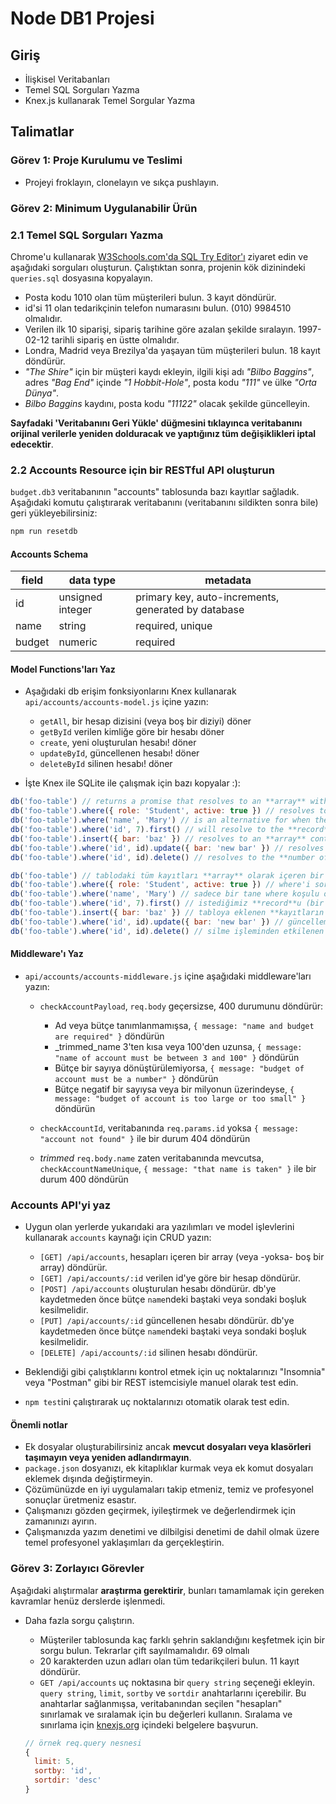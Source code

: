 # Node DB1 Projesi

## Giriş

- İlişkisel Veritabanları
- Temel SQL Sorguları Yazma
- Knex.js kullanarak Temel Sorgular Yazma

## Talimatlar

### Görev 1: Proje Kurulumu ve Teslimi

- Projeyi froklayın, clonelayın ve sıkça pushlayın.

### Görev 2: Minimum Uygulanabilir Ürün

### 2.1 Temel SQL Sorguları Yazma

Chrome'u kullanarak [W3Schools.com'da SQL Try Editor'ı](https://www.w3schools.com/Sql/trysql.asp?filename=trysql_select_all) ziyaret edin ve aşağıdaki sorguları oluşturun. Çalıştıktan sonra, projenin kök dizinindeki `queries.sql` dosyasına kopyalayın.

- Posta kodu 1010 olan tüm müşterileri bulun. 3 kayıt döndürür.
- id'si 11 olan tedarikçinin telefon numarasını bulun. (010) 9984510 olmalıdır.
- Verilen ilk 10 siparişi, sipariş tarihine göre azalan şekilde sıralayın. 1997-02-12 tarihli sipariş en üstte olmalıdır.
- Londra, Madrid veya Brezilya'da yaşayan tüm müşterileri bulun. 18 kayıt döndürür.
- _"The Shire"_ için bir müşteri kaydı ekleyin, ilgili kişi adı _"Bilbo Baggins"_, adres _"Bag End"_ içinde _"1 Hobbit-Hole"_, posta kodu _"111"_ ve ülke _"Orta Dünya"_.
- _Bilbo Baggins_ kaydını, posta kodu _"11122"_ olacak şekilde güncelleyin.

**Sayfadaki 'Veritabanını Geri Yükle' düğmesini tıklayınca veritabanını orijinal verilerle yeniden dolduracak ve yaptığınız tüm değişiklikleri iptal edecektir**.


### 2.2 Accounts Resource için bir RESTful API oluşturun

`budget.db3` veritabanının "accounts" tablosunda bazı kayıtlar sağladık. Aşağıdaki komutu çalıştırarak veritabanını (veritabanını sildikten sonra bile) geri yükleyebilirsiniz:

```js
npm run resetdb
```

#### Accounts Schema

| field  | data type        | metadata                                            |
| ------ | ---------------- | --------------------------------------------------- |
| id     | unsigned integer | primary key, auto-increments, generated by database |
| name   | string           | required, unique                                    |
| budget | numeric          | required                                            |


#### Model Functions'ları Yaz

- Aşağıdaki db erişim fonksiyonlarını Knex kullanarak `api/accounts/accounts-model.js` içine yazın:

  - `getAll`, bir hesap dizisini (veya boş bir diziyi) döner
  - `getById` verilen kimliğe göre bir hesabı döner
  - `create`, yeni oluşturulan hesabı! döner
  - `updateById`, güncellenen hesabı! döner
  - `deleteById` silinen hesabı! döner

- İşte Knex ile SQLite ile çalışmak için bazı kopyalar :):


```js
db('foo-table') // returns a promise that resolves to an **array** with all records in the table
db('foo-table').where({ role: 'Student', active: true }) // resolves to an **array** of all records that satisfy the where
db('foo-table').where('name', 'Mary') // is an alternative for when there is just one where condition
db('foo-table').where('id', 7).first() // will resolve to the **record** we want (if the id is unique for a table) or undefined
db('foo-table').insert({ bar: 'baz' }) // resolves to an **array** containing the **ids of the records** inserted into the table
db('foo-table').where('id', id).update({ bar: 'new bar' }) // resolves to the **number of records** affected by the update
db('foo-table').where('id', id).delete() // resolves to the **number of records** affected by the delete
```
```js
db('foo-table') // tablodaki tüm kayıtları **array** olarak içeren bir promise döndürür
db('foo-table').where({ role: 'Student', active: true }) // where'i sorgusunu karşılayan tüm kayıtları bir **array** olarak döner
db('foo-table').where('name', 'Mary') // sadece bir tane where koşulu olduğunda bir alternatiftir
db('foo-table').where('id', 7).first() // istediğimiz **record**u (bir tablo için id unique ise) veya undefined döner
db('foo-table').insert({ bar: 'baz' }) // tabloya eklenen **kayıtların id'lerini** içeren bir **array** döner
db('foo-table').where('id', id).update({ bar: 'new bar' }) // güncelleme ile etkilenen **kayıt sayısını** döner
db('foo-table').where('id', id).delete() // silme işleminden etkilenen **kayıt sayısını** döner
```

#### Middleware'ı Yaz

- `api/accounts/accounts-middleware.js` içine aşağıdaki middleware'ları yazın:

  - `checkAccountPayload`, `req.body` geçersizse, 400 durumunu döndürür:

    - Ad veya bütçe tanımlanmamışsa, `{ message: "name and budget are required" }` döndürün
    - _trimmed_name 3'ten kısa veya 100'den uzunsa, `{ message: "name of account must be between 3 and 100" }` döndürün
    - Bütçe bir sayıya dönüştürülemiyorsa, `{ message: "budget of account must be a number" }` döndürün
    - Bütçe negatif bir sayıysa veya bir milyonun üzerindeyse, `{ message: "budget of account is too large or too small" }` döndürün

  - `checkAccountId`, veritabanında `req.params.id` yoksa `{ message: "account not found" }` ile bir durum 404 döndürün

  - _trimmed_ `req.body.name` zaten veritabanında mevcutsa, `checkAccountNameUnique`, `{ message: "that name is taken" }` ile bir durum 400 döndürün


### Accounts API'yi yaz

- Uygun olan yerlerde yukarıdaki ara yazılımları ve model işlevlerini kullanarak `accounts` kaynağı için CRUD yazın:

  - `[GET] /api/accounts`, hesapları içeren bir array (veya -yoksa- boş bir array) döndürür.
  - `[GET] /api/accounts/:id` verilen id'ye göre bir hesap döndürür.
  - `[POST] /api/accounts` oluşturulan hesabı döndürür. db'ye kaydetmeden önce bütçe `name`ndeki baştaki veya sondaki boşluk kesilmelidir.
  - `[PUT] /api/accounts/:id` güncellenen hesabı döndürür. db'ye kaydetmeden önce bütçe `name`ndeki baştaki veya sondaki boşluk kesilmelidir.
  - `[DELETE] /api/accounts/:id` silinen hesabı döndürür.

- Beklendiği gibi çalıştıklarını kontrol etmek için uç noktalarınızı "Insomnia" veya "Postman" gibi bir REST istemcisiyle manuel olarak test edin.
- `npm test`ini çalıştırarak uç noktalarınızı otomatik olarak test edin.


#### Önemli notlar

- Ek dosyalar oluşturabilirsiniz ancak **mevcut dosyaları veya klasörleri taşımayın veya yeniden adlandırmayın**.
- `package.json` dosyanızı, ek kitaplıklar kurmak veya ek komut dosyaları eklemek dışında değiştirmeyin.
- Çözümünüzde en iyi uygulamaları takip etmeniz, temiz ve profesyonel sonuçlar üretmeniz esastır.
- Çalışmanızı gözden geçirmek, iyileştirmek ve değerlendirmek için zamanınızı ayırın.
- Çalışmanızda yazım denetimi ve dilbilgisi denetimi de dahil olmak üzere temel profesyonel yaklaşımları da gerçekleştirin.


### Görev 3: Zorlayıcı Görevler

Aşağıdaki alıştırmalar **araştırma gerektirir**, bunları tamamlamak için gereken kavramlar henüz derslerde işlenmedi.

- Daha fazla sorgu çalıştırın.

  - Müşteriler tablosunda kaç farklı şehrin saklandığını keşfetmek için bir sorgu bulun. Tekrarlar çift sayılmamalıdır. 69 olmalı
  - 20 karakterden uzun adları olan tüm tedarikçileri bulun. 11 kayıt döndürür.
  - `GET /api/accounts` uç noktasına bir `query string` seçeneği ekleyin. `query string`, `limit`, `sortby` ve `sortdir` anahtarlarını içerebilir. Bu anahtarlar sağlanmışsa, veritabanından seçilen "hesapları" sınırlamak ve sıralamak için bu değerleri kullanın. Sıralama ve sınırlama için [knexjs.org](http://knexjs.org/) içindeki belgelere başvurun.


  ```js
  // örnek req.query nesnesi
  {
    limit: 5,
    sortby: 'id',
    sortdir: 'desc'
  }
  ```
